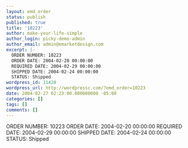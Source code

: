 ```yaml
---
layout: emd_order
status: publish
published: true
title: '10223'
author: make-your-life-simple
author_login: picky-demo-admin
author_email: admin@emarketdesign.com
excerpt: |-
  ORDER NUMBER: 10223
  ORDER DATE: 2004-02-20 00:00:00
  REQUIRED DATE: 2004-02-29 00:00:00
  SHIPPED DATE: 2004-02-24 00:00:00
  STATUS: Shipped
wordpress_id: 11420
wordpress_url: http://wordpressc.com/?emd_order=10223
date: 2004-02-27 02:23:00.000000000 -05:00
categories: []
tags: []
comments: []
---
```

ORDER NUMBER: 10223
ORDER DATE: 2004-02-20 00:00:00
REQUIRED DATE: 2004-02-29 00:00:00
SHIPPED DATE: 2004-02-24 00:00:00
STATUS: Shipped

